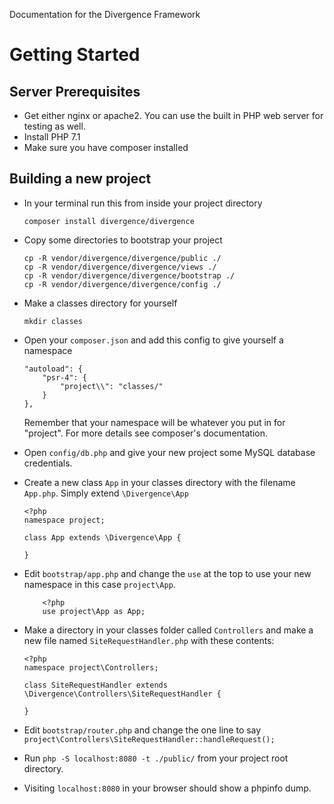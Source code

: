 Documentation for the Divergence Framework

# Getting Started

## Server Prerequisites
- Get either nginx or apache2. You can use the built in PHP web server for testing as well.
- Install PHP 7.1
- Make sure you have composer installed


## Building a new project
- In your terminal run this from inside your project directory

    `composer install divergence/divergence`

- Copy some directories to bootstrap your project

    ```
    cp -R vendor/divergence/divergence/public ./
    cp -R vendor/divergence/divergence/views ./
    cp -R vendor/divergence/divergence/bootstrap ./
    cp -R vendor/divergence/divergence/config ./
    ```

 - Make a classes directory for yourself
    
    `mkdir classes`

 - Open your `composer.json` and add this config to give yourself a namespace

    ```
    "autoload": {
	    "psr-4": {
		    "project\\": "classes/"
	    }
    },
    ```
    Remember that your namespace will be whatever you put in for "project". For more details see composer's documentation.

 - Open `config/db.php` and give your new project some MySQL database credentials.
 - Create a new class `App` in your classes directory with the filename `App.php`. Simply extend `\Divergence\App`
    ```
    <?php
    namespace project;

    class App extends \Divergence\App {

    }
    ```
- Edit `bootstrap/app.php` and change the `use` at the top to use your new namespace in this case `project\App`.
    ```
        <?php
        use project\App as App;
    ```
- Make a directory in your classes folder called `Controllers` and make a new file named `SiteRequestHandler.php` with these contents:
    ```
    <?php
    namespace project\Controllers;

    class SiteRequestHandler extends \Divergence\Controllers\SiteRequestHandler {

    }
    ```
- Edit `bootstrap/router.php` and change the one line to say `project\Controllers\SiteRequestHandler::handleRequest();`


- Run `php -S localhost:8080 -t ./public/` from your project root directory.
- Visiting `localhost:8080` in your browser should show a phpinfo dump.
